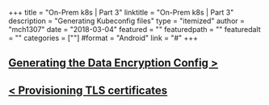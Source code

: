 +++
title = "On-Prem k8s | Part 3"
linktitle = "On-Prem k8s | Part 3"
description = "Generating Kubeconfig files"
type = "itemized"
author = "mch1307"
date = "2018-03-04"
featured = ""
featuredpath = ""
featuredalt = ""
categories = [""]
#format = "Android"
link = "#"
+++


## [Generating the Data Encryption Config >][4]

## [< Provisioning TLS certificates][2]

 [1]: /k8s-thw/thw1
 [2]: /k8s-thw/thw2
 [3]: /k8s-thw/thw3
 [4]: /k8s-thw/thw4
 [5]: /k8s-thw/thw5
 [6]: /k8s-thw/thw6
 [7]: /k8s-thw/thw7
 [8]: /k8s-thw/thw8
 [9]: /k8s-thw/thw9
